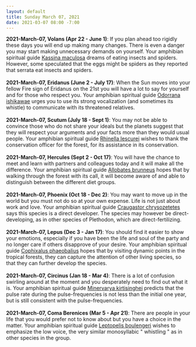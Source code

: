 ```yaml
---
layout: default
title: Sunday March 07, 2021
date: 2021-03-07 08:00 -7:00
---
```


**2021-March-07, Volans (Apr 22 - June 1)**: If you plan ahead too rigidly these days you will end up making many changes. There is even a danger you may start making unnecessary demands on yourself. Your amphibian spiritual guide [Kassina maculosa](https://amphibiaweb.org/cgi/amphib_query?where-genus=Kassina&where-species=maculosa) dreams of eating insects and spiders. However, some speculated that the eggs might be spiders as they reported that serrata eat insects and spiders. <br /><br />**2021-March-07, Eridanus (June 2 - July 17)**: When the Sun moves into your fellow Fire sign of Eridanus on the 21st you will have a lot to say for yourself and for those who respect you. Your amphibian spiritual guide [Odorrana ishikawae](https://amphibiaweb.org/cgi/amphib_query?where-genus=Odorrana&where-species=ishikawae) urges you to use its strong vocalization (and sometimes its whistle) to communicate with its threatened relatives. <br /><br />**2021-March-07, Scutum (July 18 - Sept 1)**: You may not be able to convince those who do not share your ideals but the planets suggest that they will respect your arguments and your facts more than they would usual people. Your amphibian spiritual guide [Rhinella lescurei](https://amphibiaweb.org/cgi/amphib_query?where-genus=Rhinella&where-species=lescurei) wishes to thank the conservation officer for the forest, for its assistance in its conservation. <br /><br />**2021-March-07, Hercules (Sept 2 - Oct 17)**: You will have the chance to meet and learn with partners and colleagues today and it will make all the difference. Your amphibian spiritual guide [Allobates brunneus](https://amphibiaweb.org/cgi/amphib_query?where-genus=Allobates&where-species=brunneus) hopes that by walking through the forest with its call, it will become aware of and able to distinguish between the different diet groups. <br /><br />**2021-March-07, Phoenix (Oct 18 - Dec 2)**: You may want to move up in the world but you must not do so at your own expense. Life is not just about work and love. Your amphibian spiritual guide [Craugastor chrysozetetes](https://amphibiaweb.org/cgi/amphib_query?where-genus=Craugastor&where-species=chrysozetetes) says this species is a direct developer. The species may however be direct-developing, as in other species of Plethodon, which are direct-fertilizing. <br /><br />**2021-March-07, Lepus (Dec 3 - Jan 17)**: You should find it easier to show your emotions, especially if you have been the life and soul of the party and no longer care if others disapprove of your desire. Your amphibian spiritual guide [Cophixalus phaeobalius](https://amphibiaweb.org/cgi/amphib_query?where-genus=Cophixalus&where-species=phaeobalius) hopes that by visiting dynamic points in the tropical forests, they can capture the attention of other living species, so that they can further develop the species. <br /><br />**2021-March-07, Circinus (Jan 18 - Mar 4)**: There is a lot of confusion swirling around at the moment and you desperately need to find out what it is. Your amphibian spiritual guide [Minervarya kirtisinghei](https://amphibiaweb.org/cgi/amphib_query?where-genus=Minervarya&where-species=kirtisinghei) predicts that the pulse rate during the pulse-frequencies is not less than the initial one year, but is still consistent with the pulse-frequencies. <br /><br />**2021-March-07, Coma Berenices (Mar 5 - Apr 21)**: There are people in your life that you would prefer not to know about but you have a choice in the matter. Your amphibian spiritual guide [Leptopelis boulengeri](https://amphibiaweb.org/cgi/amphib_query?where-genus=Leptopelis&where-species=boulengeri) wishes to emphasize the low voice, the very similar monosyllabic " whistling " as in other species in the group. <br /><br />